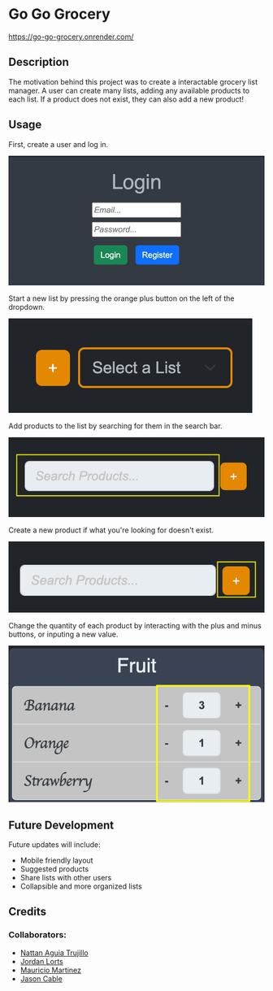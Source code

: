 # Go Go Grocery

https://go-go-grocery.onrender.com/

## Description

The motivation behind this project was to create a interactable grocery list manager.  A user can create many lists, adding any available products to each list.  If a product does not exist, they can also add a new product!

## Usage

First, create a user and log in.

![Login image](./assets/login.PNG)

Start a new list by pressing the orange plus button on the left of the dropdown.

![Create List](./assets/selectList.PNG)

Add products to the list by searching for them in the search bar.

![Search bar](./assets/searchProducts.PNG)

Create a new product if what you're looking for doesn't exist.

![Create Product](./assets/addProducts.PNG)

Change the quantity of each product by interacting with the plus and minus buttons, or inputing a new value.

![Grocery List](./assets/adjustQuantity.PNG)

## Future Development

Future updates will include:
- Mobile friendly layout
- Suggested products
- Share lists with other users
- Collapsible and more organized lists

## Credits

### Collaborators:
- [Nattan Aguia Trujillo](https://github.com/nattanaguiat)
- [Jordan Lorts](https://github.com/JL-Code1)
- [Mauricio Martinez](https://github.com/mauriciomdlg)
- [Jason Cable](https://github.com/cablej02)
